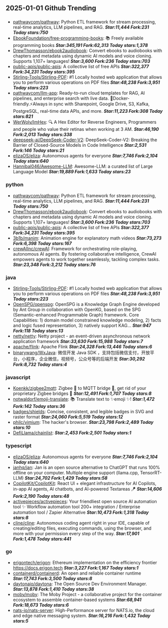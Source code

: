 ## 2025-01-01 Github Trending

### 
* [pathwaycom/pathway](https://github.com/pathwaycom/pathway): Python ETL framework for stream processing, real-time analytics, LLM pipelines, and RAG. ***Star:11,444 Fork:231 Today stars:750***
* [EbookFoundation/free-programming-books](https://github.com/EbookFoundation/free-programming-books): 📚 Freely available programming books ***Star:345,191 Fork:62,313 Today stars:1,378***
* [DrewThomasson/ebook2audiobook](https://github.com/DrewThomasson/ebook2audiobook): Convert ebooks to audiobooks with chapters and metadata using dynamic AI models and voice cloning. Supports 1,107+ languages! ***Star:3,600 Fork:236 Today stars:703***
* [public-apis/public-apis](https://github.com/public-apis/public-apis): A collective list of free APIs ***Star:322,377 Fork:34,231 Today stars:395***
* [Stirling-Tools/Stirling-PDF](https://github.com/Stirling-Tools/Stirling-PDF): #1 Locally hosted web application that allows you to perform various operations on PDF files ***Star:48,238 Fork:3,951 Today stars:223***
* [pathwaycom/llm-app](https://github.com/pathwaycom/llm-app): Ready-to-run cloud templates for RAG, AI pipelines, and enterprise search with live data. 🐳Docker-friendly.⚡Always in sync with Sharepoint, Google Drive, S3, Kafka, PostgreSQL, real-time data APIs, and more. ***Star:11,223 Fork:308 Today stars:821***
* [WerWolv/ImHex](https://github.com/WerWolv/ImHex): 🔍 A Hex Editor for Reverse Engineers, Programmers and people who value their retinas when working at 3 AM. ***Star:46,190 Fork:2,013 Today stars:338***
* [deepseek-ai/DeepSeek-Coder-V2](https://github.com/deepseek-ai/DeepSeek-Coder-V2): DeepSeek-Coder-V2: Breaking the Barrier of Closed-Source Models in Code Intelligence ***Star:2,531 Fork:146 Today stars:21***
* [elizaOS/eliza](https://github.com/elizaOS/eliza): Autonomous agents for everyone ***Star:7,746 Fork:2,104 Today stars:640***
* [Hannibal046/Awesome-LLM](https://github.com/Hannibal046/Awesome-LLM): Awesome-LLM: a curated list of Large Language Model ***Star:19,889 Fork:1,633 Today stars:23***

### python
* [pathwaycom/pathway](https://github.com/pathwaycom/pathway): Python ETL framework for stream processing, real-time analytics, LLM pipelines, and RAG. ***Star:11,444 Fork:231 Today stars:750***
* [DrewThomasson/ebook2audiobook](https://github.com/DrewThomasson/ebook2audiobook): Convert ebooks to audiobooks with chapters and metadata using dynamic AI models and voice cloning. Supports 1,107+ languages! ***Star:3,600 Fork:236 Today stars:703***
* [public-apis/public-apis](https://github.com/public-apis/public-apis): A collective list of free APIs ***Star:322,377 Fork:34,231 Today stars:395***
* [3b1b/manim](https://github.com/3b1b/manim): Animation engine for explanatory math videos ***Star:73,273 Fork:6,398 Today stars:167***
* [crewAIInc/crewAI](https://github.com/crewAIInc/crewAI): Framework for orchestrating role-playing, autonomous AI agents. By fostering collaborative intelligence, CrewAI empowers agents to work together seamlessly, tackling complex tasks. ***Star:23,348 Fork:3,212 Today stars:76***

### java
* [Stirling-Tools/Stirling-PDF](https://github.com/Stirling-Tools/Stirling-PDF): #1 Locally hosted web application that allows you to perform various operations on PDF files ***Star:48,238 Fork:3,951 Today stars:223***
* [OpenSPG/openspg](https://github.com/OpenSPG/openspg): OpenSPG is a Knowledge Graph Engine developed by Ant Group in collaboration with OpenKG, based on the SPG (Semantic-enhanced Programmable Graph) framework. Core Capabilities: 1) domain model constrained knowledge modeling, 2) facts and logic fused representation, 3) natively support KAG... ***Star:947 Fork:118 Today stars:13***
* [netty/netty](https://github.com/netty/netty): Netty project - an event-driven asynchronous network application framework ***Star:33,630 Fork:15,988 Today stars:7***
* [apache/flink](https://github.com/apache/flink): Apache Flink ***Star:24,328 Fork:13,446 Today stars:6***
* [binarywang/WxJava](https://github.com/binarywang/WxJava): 微信开发 Java SDK ，支持包括微信支付，开放平台，小程序，企业微信，视频号，公众号等的后端开发 ***Star:30,292 Fork:8,732 Today stars:4***

### javascript
* [Koenkk/zigbee2mqtt](https://github.com/Koenkk/zigbee2mqtt): Zigbee 🐝 to MQTT bridge 🌉, get rid of your proprietary Zigbee bridges 🔨 ***Star:12,491 Fork:1,707 Today stars:8***
* [notwaldorf/emoji-translate](https://github.com/notwaldorf/emoji-translate): 📚 Translate text to ✨emoji ✨! ***Star:1,472 Fork:142 Today stars:36***
* [badges/shields](https://github.com/badges/shields): Concise, consistent, and legible badges in SVG and raster format ***Star:24,060 Fork:5,519 Today stars:12***
* [philc/vimium](https://github.com/philc/vimium): The hacker's browser. ***Star:23,798 Fork:2,489 Today stars:10***
* [DefiLlama/chainlist](https://github.com/DefiLlama/chainlist):  ***Star:2,453 Fork:2,501 Today stars:1***

### typescript
* [elizaOS/eliza](https://github.com/elizaOS/eliza): Autonomous agents for everyone ***Star:7,746 Fork:2,104 Today stars:640***
* [janhq/jan](https://github.com/janhq/jan): Jan is an open source alternative to ChatGPT that runs 100% offline on your computer. Multiple engine support (llama.cpp, TensorRT-LLM) ***Star:24,702 Fork:1,429 Today stars:58***
* [CopilotKit/CopilotKit](https://github.com/CopilotKit/CopilotKit): React UI + elegant infrastructure for AI Copilots, in-app AI agents, AI chatbots, and AI-powered Textareas 🪁 ***Star:14,606 Fork:2,190 Today stars:48***
* [activepieces/activepieces](https://github.com/activepieces/activepieces): Your friendliest open source AI automation tool ✨ Workflow automation tool 200+ integration / Enterprise automation tool / Zapier Alternative ***Star:10,473 Fork:1,318 Today stars:8***
* [cline/cline](https://github.com/cline/cline): Autonomous coding agent right in your IDE, capable of creating/editing files, executing commands, using the browser, and more with your permission every step of the way. ***Star:17,901 Fork:1,478 Today stars:441***

### go
* [erigontech/erigon](https://github.com/erigontech/erigon): Ethereum implementation on the efficiency frontier https://docs.erigon.tech ***Star:3,227 Fork:1,167 Today stars:1***
* [containerd/containerd](https://github.com/containerd/containerd): An open and reliable container runtime ***Star:17,743 Fork:3,500 Today stars:8***
* [daytonaio/daytona](https://github.com/daytonaio/daytona): The Open Source Dev Environment Manager. ***Star:13,878 Fork:1,410 Today stars:38***
* [moby/moby](https://github.com/moby/moby): The Moby Project - a collaborative project for the container ecosystem to assemble container-based systems ***Star:68,941 Fork:18,673 Today stars:6***
* [nats-io/nats-server](https://github.com/nats-io/nats-server): High-Performance server for NATS.io, the cloud and edge native messaging system. ***Star:16,216 Fork:1,432 Today stars:5***
